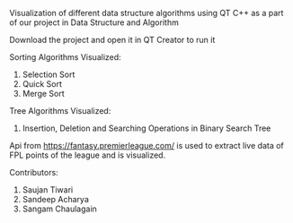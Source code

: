 Visualization of different data structure algorithms using QT C++ as a part of our project in Data Structure and Algorithm

Download the project and open it in QT Creator to run it

Sorting Algorithms Visualized:
1. Selection Sort
2. Quick Sort
3. Merge Sort

Tree Algorithms Visualized:
1. Insertion, Deletion and Searching Operations in Binary Search Tree

Api from https://fantasy.premierleague.com/ is used to extract live data of FPL points of the league and is visualized.

Contributors:
1. Saujan Tiwari
2. Sandeep Acharya
3. Sangam Chaulagain
